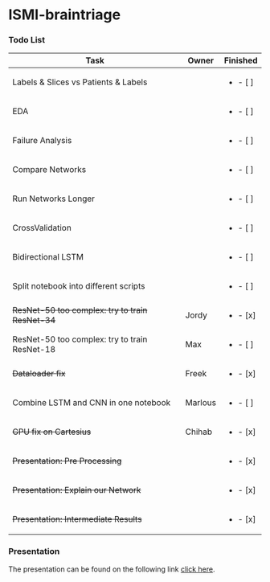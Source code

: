 # ISMI-braintriage

### Todo List
| Task           | Owner  | Finished | 
|----------------|---------------|---------------|
| Labels & Slices vs Patients & Labels | | <ul><li>- [ ] </li></ul>
| EDA | | <ul><li>- [ ] </li></ul>
| Failure Analysis | | <ul><li>- [ ] </li></ul> 
| Compare Networks | | <ul><li>- [ ] </li></ul>
| Run Networks Longer | | <ul><li>- [ ] </li></ul>
| CrossValidation | | <ul><li>- [ ] </li></ul>
| Bidirectional LSTM | | <ul><li>- [ ] </li></ul>
| Split notebook into different scripts   |  | <ul><li>- [ ] </li></ul>
| ~~ResNet-50 too complex: try to train ResNet-34~~| Jordy| <ul><li>- [x] </li></ul>
| ResNet-50 too complex: try to train ResNet-18| Max | <ul><li>- [ ] </li></ul>
| ~~Dataloader fix~~| Freek | <ul><li>- [x] </li></ul>
| Combine LSTM and CNN in one notebook | Marlous | <ul><li>- [ ] </li></ul>
| ~~GPU fix on Cartesius~~| Chihab | <ul><li>- [x] </li></ul>
| ~~Presentation: Pre Processing~~| | <ul><li>- [x] </li></ul>
| ~~Presentation: Explain our Network~~ | | <ul><li>- [x] </li></ul>
| ~~Presentation: Intermediate Results~~| | <ul><li>- [x] </li></ul>


### Presentation 
The presentation can be found on the following link [click here](https://docs.google.com/presentation/d/1yUGkOMMU637ivkhVN_geklRppa8NqIvNW7mUkztQ098/edit?usp=sharing).
